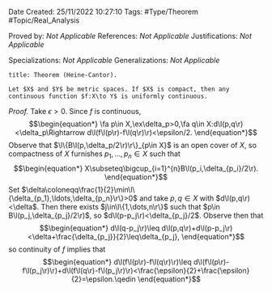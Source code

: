 <div class="topSpace"></div>

Date Created: 25/11/2022 10:27:10
Tags: #Type/Theorem #Topic/Real_Analysis

Proved by: <i>Not Applicable</i>
References: <i>Not Applicable</i>
Justifications: <i>Not Applicable</i>

Specializations: <i>Not Applicable</i>
Generalizations: <i>Not Applicable</i>

``` ad-Theorem
title: Theorem (Heine-Cantor).

Let $X$ and $Y$ be metric spaces. If $X$ is compact, then any continuous function $f:X\to Y$ is uniformly continuous.

```

<i>Proof.</i> Take $\epsilon>0$. Since $f$ is continuous,
$$\begin{equation*}
    \fa p\in X,\ex\delta_p>0,\fa q\in X:d\l(p,q\r)<\delta_p\Rightarrow d\l(f\l(p\r)-f\l(q\r)\r)<\epsilon/2.
\end{equation*}$$
Observe that $\l\{B\l(p,\delta_p/2\r)\r\}_{p\in X}$ is an open cover of $X$, so compactness of $X$ furnishes $p_1,\ldots,p_n\in X$ such that
$$\begin{equation*}
    X\subseteq\bigcup_{i=1}^{n}B\l(p_i,\delta_{p_i}/2\r).
\end{equation*}$$
Set $\delta\coloneqq\frac{1}{2}\min\l\{\delta_{p_1},\ldots,\delta_{p_n}\r\}>0$ and take $p,q\in X$ with $d\l(p,q\r)<\delta$. Then there exists $j\in\l\{1,\dots,n\r\}$ such that $p\in B\l(p_j,\delta_{p_j}/2\r)$, so $d\l(p-p_j\r)<\delta_{p_j}/2$. Observe then that
$$\begin{equation*}
    d\l(q-p_j\r)\leq d\l(p,q\r)+d\l(p-p_j\r)<\delta+\frac{\delta_{p_j}}{2}\leq\delta_{p_j},
\end{equation*}$$
so continuity of $f$ implies that
$$\begin{equation*}
    d\l(f\l(p\r)-f\l(q\r)\r)\leq d\l(f\l(p\r)-f\l(p_j\r)\r)+d\l(f\l(q\r)-f\l(p_j\r)\r)<\frac{\epsilon}{2}+\frac{\epsilon}{2}=\epsilon.\qedin
\end{equation*}$$
